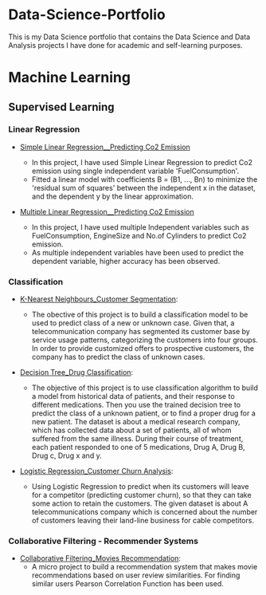 # Data-Science-Portfolio
This is my Data Science portfolio that contains the Data Science and Data Analysis projects I have done for academic and self-learning purposes.

# Machine Learning
## Supervised Learning
  ### Linear Regression

  * [Simple Linear Regression__Predicting Co2 Emission](https://github.com/RajBathani/DataScience/blob/master/Linear%20Regression/Linear%20Regression_Co2%20Emission.ipynb) 
    * In this project, I have used Simple Linear Regression to predict Co2 emission using single independent variable 'FuelConsumption'.
    * Fitted a linear model with coefficients B = (B1, ..., Bn) to minimize the 'residual sum of squares' between the independent x in the dataset, and the dependent y by the  linear approximation.
    
  * [Multiple Linear Regression__Predicting Co2 Emission](https://github.com/RajBathani/DataScience/blob/master/Linear%20Regression/Multiple%20Linear%20Regression_Co2%20Emission.ipynb)
    * In this project, I have used multiple Independent variables such as FuelConsumption, EngineSize and No.of Cylinders to predict Co2 emission.
    * As multiple independent variables have been used to predict the dependent variable, higher accuracy has been observed.
  
  ### Classification
  * [K-Nearest Neighbours_Customer Segmentation](https://github.com/RajBathani/Machine-Learning_Classification/blob/main/KNN%20algorithm/Customer%20Segmentation_KNN.ipynb):
    * The obective of this project is to build a classification model to be used to predict class of a new or unknown case. Given that, a telecommunication company has segmented its customer base by service usage patterns, categorizing the customers into four groups. In order to provide customized offers to prospective customers, the company has to predict the class of unknown cases.
    
  * [Decision Tree_Drug Classification](https://github.com/RajBathani/Machine-Learning_Classification/blob/main/Decision%20Tree/Decision%20Trees_Drug%20Classification.ipynb):
    * The objective of this project is to use classification algorithm to build a model from historical data of patients, and their response to different medications. Then you use the trained decision tree to predict the class of a unknown patient, or to find a proper drug for a new patient. The dataset is about a medical research company, which has collected data about a set of patients, all of whom suffered from the same illness. During their course of treatment, each patient responded to one of 5 medications, Drug A, Drug B, Drug c, Drug x and y. 
    
  * [Logistic Regression_Customer Churn Analysis](https://github.com/RajBathani/Machine-Learning_Classification/blob/main/Logistic%20Regression/Logistic%20Regression_Churn%20Analysis.ipynb):
    * Using Logistic Regression to predict when its customers will leave for a competitor (predicting customer churn), so that they can take some action to retain the customers. The given dataset is about A telecommunications company which is concerned about the number of customers leaving their land-line business for cable competitors. 
  
  ### Collaborative Filtering - Recommender Systems
   * [Collaborative Filtering_Movies Recommendation](https://github.com/RajBathani/Machine-Learning_Classification/blob/main/Collaborative%20Filtering_Recommneder%20System/Collaborative%20Filtering_Movies%20Recommendation.ipynb):
      * A micro project to build a recommendation system that makes movie recommendations based on user review similarities. For finding similar users Pearson Correlation Function has been used. 

  
